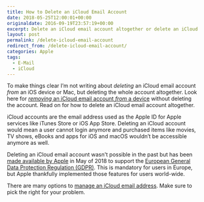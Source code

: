 ```yaml
---
title: How to Delete an iCloud Email Account
date: 2018-05-25T12:00:01+00:00
originaldate: 2016-09-19T23:57:19+00:00
excerpt: Delete an iCloud email account altogether or delete an iCloud email account from an iOS device or Mac.
layout: post
permalink: /delete-icloud-email-account
redirect_from: /delete-icloud-email-account/
categories: Apple
tags:
  - E-Mail
  - iCloud
---
```

To make things clear I’m not writing about _deleting_ an iCloud email account _from_ an iOS device or Mac, but deleting the whole account altogether. Look here for [_removing_ an iCloud email account _from_ a device](https://support.apple.com/en-us/HT201419) without deleting the account. Read on for how to delete an iCloud email account altogether.

iCloud accounts are the email address used as the Apple ID for Apple services like iTunes Store or iOS App Store. Deleting an iCloud account would mean a user cannot login anymore and purchased items like movies, TV shows, eBooks and apps for iOS and macOS wouldn’t be accessible anymore as well.

Deleting an iCloud email account wasn't possible in the past but has been [made available by Apple](https://support.apple.com/en-us/HT208504) in May of 2018 to support the [European General Data Protection Regulation (GDPR)](https://en.wikipedia.org/wiki/General_Data_Protection_Regulation). This is mandatory for users in Europe, but Apple thankfully implemented those features for users world-wide.

There are many options to [manage an iCloud email address](/icloud-email-address-change-merge-move-delete). Make sure to pick the right for your problem.